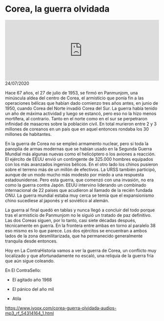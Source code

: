 # Corea, la guerra olvidada
<iframe id='audio_88903085' frameborder='0' allowfullscreen='' scrolling='no' height='200' style='width:100%;' src='https://www.ivoox.com/player_ej_54314164_6_1.html' loading='lazy'></iframe>24/07/2020

Hace 67 años, el 27 de julio de 1953, se firmó en Panmunjom, una minúscula aldea del centro de Corea, el armisticio que ponía fin a las operaciones bélicas que habían dado comienzo tres años antes, en junio de 1950, cuando Corea del Norte invadió Corea del Sur. La guerra había tenido un año de máxima actividad y luego se estancó, pero eso no la hizo menos mortífera, al contrario. Tanto en el norte como en el sur se perpetraron infinidad de masacres sobre la población civil. En total murieron entre 2 y 3 millones de coreanos en un país que en aquel entonces rondaba los 30 millones de habitantes.  

 En la guerra de Corea no se empleó armamento nuclear, pero si toda la panoplia de armas modernas que se habían usado en la Segunda Guerra Mundial más algunas nuevas como el helicóptero o los aviones a reacción. El ejército de EEUU envió un contingente de 325.000 hombres equipados con los más avanzados ingenios bélicos. En el otro lado los chinos pusieron sobre el terreno más de un millón de efectivos. La URSS también participó, aunque de un modo mucho más modesto por miedo a una respuesta estadounidense. Pero esta guerra, que comenzó con una invasión, no era como la guerra contra Japón. EEUU intervino liderando un combinado internacional de 22 países que acudieron al llamado de la recién fundada ONU. La guerra mundial estaba muy cerca se temía que el expansionismo chino sucediese al japonés y el soviético al alemán. 

 La guerra al final quedó en tablas y nunca llegó a concluir del todo porque tras el armisticio de Panmunjom no le siguió un tratado de paz definitivo. Las dos Coreas siguen, por lo tanto, casi siete décadas después, técnicamente en guerra. En la frontera entre ambas en torno al paralelo 38 eso mismo es lo que parece. Los dos ejércitos se encuentran a ambos lados de la zona desmilitarizada, que ha permanecido generalmente tranquila desde entonces.  

 Hoy en La ContraHistoria vamos a ver la guerra de Corea, un conflicto muy localizado y que afortunadamente no escaló, una reliquia de la guerra fría que aún sigue coleando. 

 En El ContraSello:

 - El agitado año 1968

 - El pánico del año mil

 - Atila 

 

https://www.ivoox.com/corea-guerra-olvidada-audios-mp3_rf_54314164_1.html
